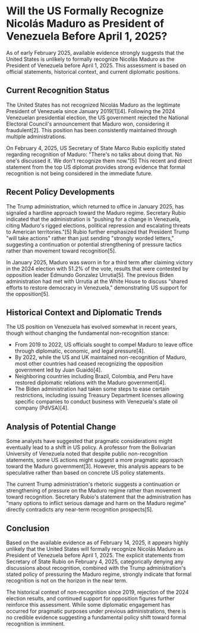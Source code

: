 # Will the US Formally Recognize Nicolás Maduro as President of Venezuela Before April 1, 2025?

As of early February 2025, available evidence strongly suggests that the United States is unlikely to formally recognize Nicolás Maduro as the President of Venezuela before April 1, 2025. This assessment is based on official statements, historical context, and current diplomatic positions.

## Current Recognition Status

The United States has not recognized Nicolás Maduro as the legitimate President of Venezuela since January 2019[1][4]. Following the 2024 Venezuelan presidential election, the US government rejected the National Electoral Council's announcement that Maduro won, considering it fraudulent[2]. This position has been consistently maintained through multiple administrations.

On February 4, 2025, US Secretary of State Marco Rubio explicitly stated regarding recognition of Maduro: "There's no talks about doing that. No one's discussed it. We don't recognize them now."[5] This recent and direct statement from the top US diplomat provides strong evidence that formal recognition is not being considered in the immediate future.

## Recent Policy Developments

The Trump administration, which returned to office in January 2025, has signaled a hardline approach toward the Maduro regime. Secretary Rubio indicated that the administration is "pushing for a change in Venezuela, citing Maduro's rigged elections, political repression and escalating threats to American territories."[5] Rubio further emphasized that President Trump "will take actions" rather than just sending "strongly worded letters," suggesting a continuation or potential strengthening of pressure tactics rather than movement toward recognition[5].

In January 2025, Maduro was sworn in for a third term after claiming victory in the 2024 election with 51.2% of the vote, results that were contested by opposition leader Edmundo Gonzalez Urrutia[5]. The previous Biden administration had met with Urrutia at the White House to discuss "shared efforts to restore democracy in Venezuela," demonstrating US support for the opposition[5].

## Historical Context and Diplomatic Trends

The US position on Venezuela has evolved somewhat in recent years, though without changing the fundamental non-recognition stance:

- From 2019 to 2022, US officials sought to compel Maduro to leave office through diplomatic, economic, and legal pressure[4].
- By 2022, while the US and UK maintained non-recognition of Maduro, most other countries had ceased recognizing the opposition government led by Juan Guaidó[4].
- Neighboring countries including Brazil, Colombia, and Peru have restored diplomatic relations with the Maduro government[4].
- The Biden administration had taken some steps to ease certain restrictions, including issuing Treasury Department licenses allowing specific companies to conduct business with Venezuela's state oil company (PdVSA)[4].

## Analysis of Potential Change

Some analysts have suggested that pragmatic considerations might eventually lead to a shift in US policy. A professor from the Bolivarian University of Venezuela noted that despite public non-recognition statements, some US actions might suggest a more pragmatic approach toward the Maduro government[3]. However, this analysis appears to be speculative rather than based on concrete US policy statements.

The current Trump administration's rhetoric suggests a continuation or strengthening of pressure on the Maduro regime rather than movement toward recognition. Secretary Rubio's statement that the administration has "many options to inflict serious damage and harm on the Maduro regime" directly contradicts any near-term recognition prospects[5].

## Conclusion

Based on the available evidence as of February 14, 2025, it appears highly unlikely that the United States will formally recognize Nicolás Maduro as President of Venezuela before April 1, 2025. The explicit statements from Secretary of State Rubio on February 4, 2025, categorically denying any discussions about recognition, combined with the Trump administration's stated policy of pressuring the Maduro regime, strongly indicate that formal recognition is not on the horizon in the near term.

The historical context of non-recognition since 2019, rejection of the 2024 election results, and continued support for opposition figures further reinforce this assessment. While some diplomatic engagement has occurred for pragmatic purposes under previous administrations, there is no credible evidence suggesting a fundamental policy shift toward formal recognition is imminent.